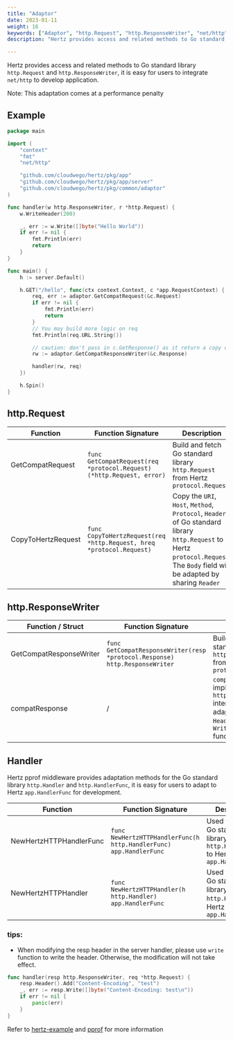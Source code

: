 ```yaml
---
title: "Adaptor"
date: 2023-01-11
weight: 16
keywords: ["Adaptor", "http.Request", "http.ResponseWriter", "net/http"]
description: "Hertz provides access and related methods to Go standard library `http.Request` and `http.ResponseWriter`."

---
```


Hertz provides access and related methods to Go standard library `http.Request` and `http.ResponseWriter`, it is easy for users to integrate `net/http` to develop application.

Note: This adaptation comes at a performance penalty

## Example

```go
package main

import (
	"context"
	"fmt"
	"net/http"

	"github.com/cloudwego/hertz/pkg/app"
	"github.com/cloudwego/hertz/pkg/app/server"
	"github.com/cloudwego/hertz/pkg/common/adaptor"
)

func handler(w http.ResponseWriter, r *http.Request) {
	w.WriteHeader(200)

	_, err := w.Write([]byte("Hello World"))
	if err != nil {
		fmt.Println(err)
		return
	}
}

func main() {
	h := server.Default()

	h.GET("/hello", func(ctx context.Context, c *app.RequestContext) {
		req, err := adaptor.GetCompatRequest(&c.Request)
		if err != nil {
			fmt.Println(err)
			return
		}
		// You may build more logic on req
		fmt.Println(req.URL.String())

		// caution: don't pass in c.GetResponse() as it return a copy of response
		rw := adaptor.GetCompatResponseWriter(&c.Response)

		handler(rw, req)
	})

	h.Spin()
}
```

## http.Request

| Function           | Function Signature                                                    | Description                                                                                                                                                                    |
|--------------------|-----------------------------------------------------------------------|--------------------------------------------------------------------------------------------------------------------------------------------------------------------------------|
| GetCompatRequest   | `func GetCompatRequest(req *protocol.Request) (*http.Request, error)` | Build and fetch Go standard library `http.Request` from Hertz `protocol.Request`                                                                                               |
| CopyToHertzRequest | `func CopyToHertzRequest(req *http.Request, hreq *protocol.Request)`  | Copy the `URI`, `Host`, `Method`, `Protocol`, `Header` of Go standard library `http.Request` to Hertz `protocol.Request`, The `Body` field will be adapted by sharing `Reader` |

## http.ResponseWriter

| Function / Struct       | Function Signature                                                          | Description                                                                                                                          |
|-------------------------|-----------------------------------------------------------------------------|--------------------------------------------------------------------------------------------------------------------------------------|
| GetCompatResponseWriter | `func GetCompatResponseWriter(resp *protocol.Response) http.ResponseWriter` | Build and fetch Go standard library `http.ResponseWriter` from Hertz `protocol.Response`                                             |
| compatResponse          | /                                                                           | `compatResponse` implements the `http.ResponseWriter` interface and has adaptations to `Header`, `Write` and `WriteHeader` functions |

## Handler

Hertz pprof middleware provides adaptation methods for the Go standard library `http.Handler` and `http.HandlerFunc`, it is easy for users to adapt to Hertz `app.HandlerFunc` for development.

| Function                | Function Signature                                                 | Description                                                                       |
|-------------------------|--------------------------------------------------------------------|-----------------------------------------------------------------------------------|
| NewHertzHTTPHandlerFunc | `func NewHertzHTTPHandlerFunc(h http.HandlerFunc) app.HandlerFunc` | Used to convert Go standard library `http.HandlerFunc` to Hertz `app.HandlerFunc` |
| NewHertzHTTPHandler     | `func NewHertzHTTPHandler(h http.Handler) app.HandlerFunc`         | Used to convert Go standard library `http.Handler` to Hertz `app.HandlerFunc`     |

### tips:
- When modifying the resp header in the server handler, please use `write` function to write the header. Otherwise, the modification will not take effect.

```go
func handler(resp http.ResponseWriter, req *http.Request) {
    resp.Header().Add("Content-Encoding", "test")
    _, err := resp.Write([]byte("Content-Encoding: test\n"))
    if err != nil {
        panic(err)
    }
}
```

Refer to [hertz-example](https://github.com/cloudwego/hertz-examples/tree/main/adaptor) and [pprof](https://github.com/hertz-contrib/pprof/tree/main/adaptor) for more information
